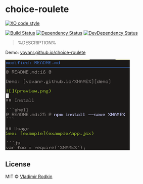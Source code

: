 # choice-roulete

[![XO code style][codestyle-image]][codestyle-url]

[![Build Status][travis-image]][travis-url]
[![Dependency Status][depstat-image]][depstat-url]
[![DevDependency Status][depstat-dev-image]][depstat-dev-url]

> %DESCRIPTION%

Demo: [vovanr.github.io/choice-roulete][demo]

![](preview.png)

## License
MIT © [Vladimir Rodkin](https://github.com/VovanR)

[demo]: https://vovanr.github.io/choice-roulete

[codestyle-url]: https://github.com/sindresorhus/xo
[codestyle-image]: https://img.shields.io/badge/code_style-XO-5ed9c7.svg?style=flat-square

[travis-url]: https://travis-ci.org/VovanR/choice-roulete
[travis-image]: https://img.shields.io/travis/VovanR/choice-roulete.svg?style=flat-square

[depstat-url]: https://david-dm.org/VovanR/choice-roulete
[depstat-image]: https://david-dm.org/VovanR/choice-roulete.svg?style=flat-square

[depstat-dev-url]: https://david-dm.org/VovanR/choice-roulete
[depstat-dev-image]: https://david-dm.org/VovanR/choice-roulete/dev-status.svg?style=flat-square
